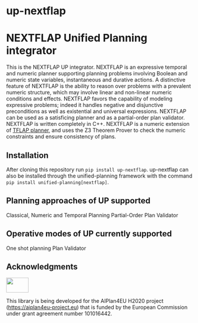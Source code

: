 # up-nextflap
# NEXTFLAP Unified Planning integrator 
This is the NEXTFLAP UP integrator. NEXTFLAP is an expressive temporal and numeric planner supporting planning problems involving Boolean and numeric state variables, instantaneous and durative actions. A distinctive feature of NEXTFLAP is the ability to reason over problems with a prevalent numeric structure, which may involve linear and non-linear numeric conditions and effects. NEXTFLAP favors the capability of modeling expressive problems; indeed it handles negative and disjunctive preconditions as well as existential and universal expressions. NEXTFLAP can be used as a satisficing planner and as a partial-order plan validator. NEXTFLAP is written completely in C++.
NEXTFLAP is a numeric extension of [TFLAP planner](https://grps.webs.upv.es/downloadPaper.php?paperId=238), and uses the Z3 Theorem Prover to check the numeric constraints and ensure consistency of plans.

## Installation
After cloning this repository run ```pip install up-nextflap```. up-nextflap can also be installed through the unified-planning framework with the command ```pip install unified-planning[nextflap]```. 

## Planning approaches of UP supported
Classical, Numeric and Temporal Planning
Partial-Order Plan Validator

## Operative modes of UP currently supported
One shot planning
Plan Validator

## Acknowledgments

<img src="https://www.aiplan4eu-project.eu/wp-content/uploads/2021/07/euflag.png" width="60" height="40">

This library is being developed for the AIPlan4EU H2020 project (https://aiplan4eu-project.eu) that is funded by the European Commission under grant agreement number 101016442.
